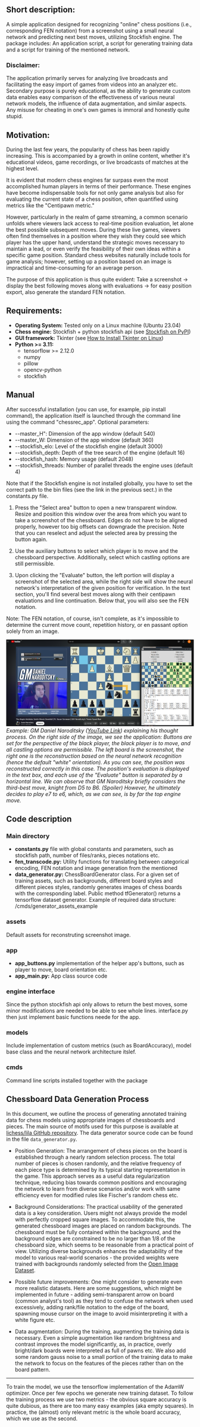 ## Short description:
A simple application designed for recognizing "online" chess positions (i.e., corresponding FEN notation) from a screenshot using a small neural network and predicting next best moves, utilizing Stockfish engine. The package includes: An application script, a script for generating training data and a script for training of the mentioned network.

### Disclaimer:
The application primarily serves for analyzing live broadcasts and facilitating the easy import of games from videos into an analyzer etc. Secondary purpose is purely educational, as the ability to generate custom data enables easy comparison of the effectiveness of various neural network models, the influence of data augmentation, and similar aspects. Any misuse for cheating in one's own games is immoral and honestly quite stupid.


## Motivation:
During the last few years, the popularity of chess has been rapidly increasing. This is accompanied by a growth in online content, whether it's educational videos, game recordings, or live broadcasts of matches at the highest level.

It is evident that modern chess engines far surpass even the most accomplished human players in terms of their performance. These engines have become indispensable tools for not only game analysis but also for evaluating the current state of a chess position, often quantified using metrics like the "Centipawn metric."

However, particularly in the realm of game streaming, a common scenario unfolds where viewers lack access to real-time position evaluation, let alone the best possible subsequent moves. During these live games, viewers often find themselves in a position where they wish they could see which player has the upper hand, understand the strategic moves necessary to maintain a lead, or even verify the feasibility of their own ideas within a specific game position. Standard chess websites naturally include tools for game analysis; however, setting up a position based on an image is impractical and time-consuming for an average person.

The purpose of this application is thus quite evident: Take a screenshot -> display the best following moves along with evaluations -> for easy position export, also generate the standard FEN notation.



## Requirements:

- **Operating System:** Tested only on a Linux machine (Ubuntu 23.04)
- **Chess engine:** Stockfish + python stockfish api (see [Stockfish on PyPI](https://pypi.org/project/stockfish/))
- **GUI framework:** Tkinter (see [How to Install Tkinter on Linux](https://www.geeksforgeeks.org/how-to-install-tkinter-on-linux/))
- **Python >= 3.11:**
  - tensorflow >= 2.12.0
  - numpy
  - pillow
  - opencv-python
  - stockfish

## Manual
After successful installation (you can use, for example, pip install command), the application itself is launched through the command line using the command "chessrec_app". Optional parameters:

  -  &#45;&#45;master_H": Dimension of the app window (default 540)
  -  &#45;&#45;master_W: Dimension of the app window (default 360)
  -  &#45;&#45;stockfish_elo: Level of the stockfish engine (default 3000)
  -  &#45;&#45;stockfish_depth: Depth of the tree search of the engine (default 16)
  -  &#45;&#45;stockfish_hash: Memory usage (default 2048)
  -  &#45;&#45;stockfish_threads: Number of parallel threads the engine uses (default 4)

Note that if the Stockfish engine is not installed globally, you have to set the correct path to the bin files (see the link in the previous sect.) in the constants.py file.

1. Press the "Select area" button to open a new transparent window. Resize and position this window over the area from which you want to take a screenshot of the chessboard. Edges do not have to be aligned properly, however too big offsets can downgrade the precision. Note that you can reselect and adjust the selected area by pressing the button again.

2. Use the auxiliary buttons to select which player is to move and the chessboard perspective. Additionally, select which castling options are still permissible.

3. Upon clicking the "Evaluate" button, the left portion will display a screenshot of the selected area, while the right side will show the neural network's interpretation of the given position for verification. In the text section, you'll find several best moves along with their centipawn evaluations and line continuation. Below that, you will also see the FEN notation.

Note: The FEN notation, of course, isn't complete, as it's impossible to determine the current move count, repetition history, or en passant option solely from an image.

![Example Image](example.png)
*Example: GM Daniel Naroditsky ([YouTube Link](https://www.youtube.com/watch?v=bFLEuc7G7YA)) explaining his thought process. On the right side of the image, we see the application: Buttons are set for the perspective of the black player, the black player is to move, and all castling options are permissible. The left board is the screenshot, the right one is the reconstruction based on the neural network recognition (hence the default "white" orientation). As you can see, the position was reconstructed correctly in this case. The position's evaluation is displayed in the text box, and each use of the "Evaluate" button is separated by a horizontal line. We can observe that GM Naroditsky briefly considers the third-best move, knight from D5 to B6. (Spoiler) However, he ultimately decides to play e7 to e6, which, as we can see, is by far the top engine move.*


## Code description

### Main directory
- **constants.py** file with global constants and parameters, such as stockfish path, number of files/ranks, pieces notations etc.
- **fen_transcode.py:** Utility functions for translating between categorical encoding, FEN notation and image generation from the mentioned
- **data_generator.py:** ChessBoardGenerator class. For a given set of training assets, such as backgrounds, different board styles and different pieces styles, randomly generates images of chess boards with the corresponding label. Public method tfGenerator() returns a tensorflow dataset generator. Example of required data structure: /cmds/generator_assets_example

### assets
Default assets for reconstruting screenshot image.

### app
- **app_buttons.py** implementation of the helper app's buttons, such as player to move, board orientation etc.
- **app_main.py:** App class source code

### engine interface
Since the python stockfish api only allows to return the best moves, some minor modifications are needed to be able to see whole lines. interface.py then just implement basic functions neede for the app.

### models
Include implementation of custom metrics (such as BoardAccuracy), model base class and the neural network architecture itslef.

### cmds
Command line scripts installed together with the package

## Chessboard Data Generation Process

In this document, we outline the process of generating annotated training data for chess models using appropriate images of chessboards and pieces. The main source of motifs used for this purpose is available at [lichess/lila GitHub repository](https://github.com/lichess-org/lila). The data generator source code can be found in the file `data_generator.py`.


- Position Generation: The arrangement of chess pieces on the board is established through a nearly random selection process. The total number of pieces is chosen randomly, and the relative frequency of each piece type is determined by its typical starting representation in the game. This approach serves as a useful data regularization technique, reducing bias towards common positions and encouraging the network to learn from diverse scenarios and/or work with same efficiency even for modified rules like Fischer's random chess etc.

- Background Considerations: The practical usability of the generated data is a key consideration. Users might not always provide the model with perfectly cropped square images. To accommodate this, the generated chessboard images are placed on random backgrounds. The chessboard must be fully contained within the background, and the background edges are constrained to be no larger than 1/8 of the chessboard size, which seems to be reasonable from a practical point of view. Utilizing diverse backgrounds enhances the adaptability of the model to various real-world scenarios - the provided weights were trained with backgrounds randomly selected from the [Open Image Dataset](https://storage.googleapis.com/openimages/web/index.html).

- Possible future improvements: One might consider to generate even more realistic datasets. Here are some suggestions, which might be implemented in future - adding semi-transparent arrow on board (common analyst's tool) as they tend to confuse the network when used excessively, adding rank/file notation to the edge of the board, spawning mouse cursor on the image to avoid misinterpreting it with a white figure etc.

- Data augmentation: During the training, augmenting the training data is necessary. Even a simple augmentation like random brightness and contrast improves the model significantly, as, in practice, overly bright/dark boards were interpreted as full of pawns etc. We also add some random gauss noise to a small portion of the training data to make the network to focus on the features of the pieces rather than on the board pattern.
---

To train the model, we use the tensorflow implementation of the AdamW optimizer. Once per few epochs we generate new training dataset. To follow the training process we use two metrics - the obvious square accuracy is quite dubious, as there are too many easy examples (aka empty squares). In practice, the (almost) only relevant metric is the whole board accuracy, which we use as the second.



